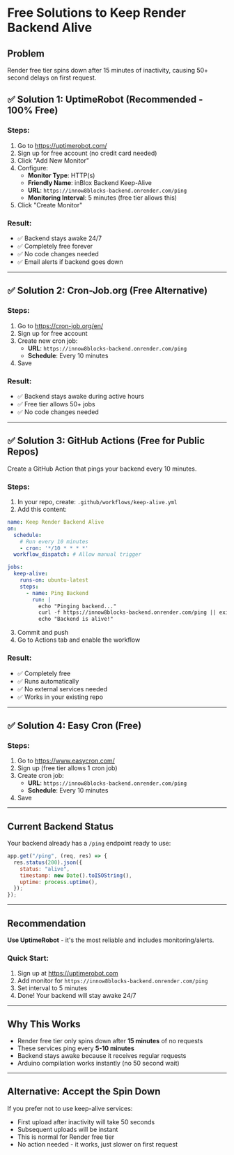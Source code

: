 # Free Solutions to Keep Render Backend Alive

## Problem
Render free tier spins down after 15 minutes of inactivity, causing 50+ second delays on first request.

## ✅ Solution 1: UptimeRobot (Recommended - 100% Free)

### Steps:
1. Go to https://uptimerobot.com/
2. Sign up for free account (no credit card needed)
3. Click "Add New Monitor"
4. Configure:
   - **Monitor Type**: HTTP(s)
   - **Friendly Name**: inBlox Backend Keep-Alive
   - **URL**: `https://innow8blocks-backend.onrender.com/ping`
   - **Monitoring Interval**: 5 minutes (free tier allows this)
5. Click "Create Monitor"

### Result:
- ✅ Backend stays awake 24/7
- ✅ Completely free forever
- ✅ No code changes needed
- ✅ Email alerts if backend goes down

---

## ✅ Solution 2: Cron-Job.org (Free Alternative)

### Steps:
1. Go to https://cron-job.org/en/
2. Sign up for free account
3. Create new cron job:
   - **URL**: `https://innow8blocks-backend.onrender.com/ping`
   - **Schedule**: Every 10 minutes
4. Save

### Result:
- ✅ Backend stays awake during active hours
- ✅ Free tier allows 50+ jobs
- ✅ No code changes needed

---

## ✅ Solution 3: GitHub Actions (Free for Public Repos)

Create a GitHub Action that pings your backend every 10 minutes.

### Steps:
1. In your repo, create: `.github/workflows/keep-alive.yml`
2. Add this content:

```yaml
name: Keep Render Backend Alive
on:
  schedule:
    # Run every 10 minutes
    - cron: '*/10 * * * *'
  workflow_dispatch: # Allow manual trigger

jobs:
  keep-alive:
    runs-on: ubuntu-latest
    steps:
      - name: Ping Backend
        run: |
          echo "Pinging backend..."
          curl -f https://innow8blocks-backend.onrender.com/ping || exit 1
          echo "Backend is alive!"
```

3. Commit and push
4. Go to Actions tab and enable the workflow

### Result:
- ✅ Completely free
- ✅ Runs automatically
- ✅ No external services needed
- ✅ Works in your existing repo

---

## ✅ Solution 4: Easy Cron (Free)

### Steps:
1. Go to https://www.easycron.com/
2. Sign up (free tier allows 1 cron job)
3. Create cron job:
   - **URL**: `https://innow8blocks-backend.onrender.com/ping`
   - **Schedule**: Every 10 minutes
4. Save

---

## Current Backend Status

Your backend already has a `/ping` endpoint ready to use:

```javascript
app.get("/ping", (req, res) => {
  res.status(200).json({
    status: "alive",
    timestamp: new Date().toISOString(),
    uptime: process.uptime(),
  });
});
```

---

## Recommendation

**Use UptimeRobot** - it's the most reliable and includes monitoring/alerts.

### Quick Start:
1. Sign up at https://uptimerobot.com
2. Add monitor for `https://innow8blocks-backend.onrender.com/ping`
3. Set interval to 5 minutes
4. Done! Your backend will stay awake 24/7

---

## Why This Works
- Render free tier only spins down after **15 minutes** of no requests
- These services ping every **5-10 minutes**
- Backend stays awake because it receives regular requests
- Arduino compilation works instantly (no 50 second wait)

---

## Alternative: Accept the Spin Down

If you prefer not to use keep-alive services:
- First upload after inactivity will take 50 seconds
- Subsequent uploads will be instant
- This is normal for Render free tier
- No action needed - it works, just slower on first request
